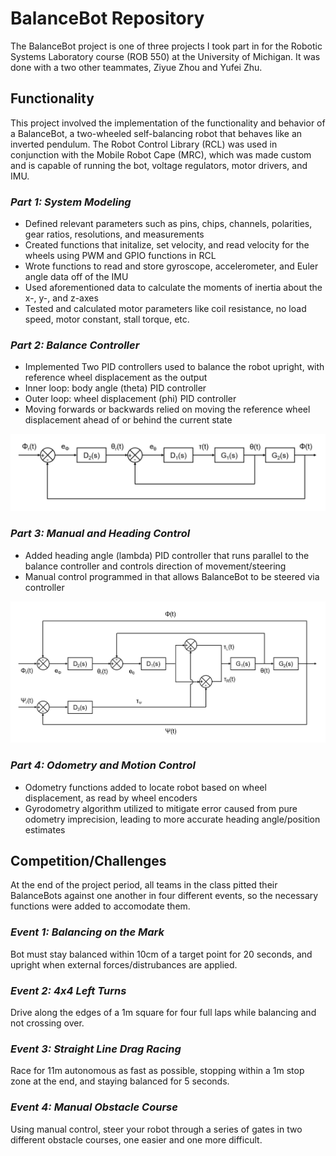 # BalanceBot Repository
The BalanceBot project is one of three projects I took part in for the Robotic Systems Laboratory course (ROB 550) at the University of Michigan. It was done with a two other teammates, Ziyue Zhou and Yufei Zhu.


## Functionality
This project involved the implementation of the functionality and behavior of a BalanceBot, a two-wheeled self-balancing robot that behaves like an inverted pendulum. The Robot Control Library (RCL) was used in conjunction with the Mobile Robot Cape (MRC), which was made custom and is capable of running the bot, voltage regulators, motor drivers, and IMU.

### *Part 1: System Modeling*
- Defined relevant parameters such as pins, chips, channels, polarities, gear ratios, resolutions, and measurements
- Created functions that initalize, set velocity, and read velocity for the wheels using PWM and GPIO functions in RCL
- Wrote functions to read and store gyroscope, accelerometer, and Euler angle data off of the IMU
- Used aforementioned data to calculate the moments of inertia about the x-, y-, and z-axes
- Tested and calculated motor parameters like coil resistance, no load speed, motor constant, stall torque, etc.

### *Part 2: Balance Controller*
- Implemented Two PID controllers used to balance the robot upright, with reference wheel displacement as the output
- Inner loop: body angle (theta) PID controller
- Outer loop: wheel displacement (phi) PID controller
- Moving forwards or backwards relied on moving the reference wheel displacement ahead of or behind the current state

<p align="center">
  <img src="balance.JPG" width="720">
</p>

### *Part 3: Manual and Heading Control*
- Added heading angle (lambda) PID controller that runs parallel to the balance controller and controls direction of movement/steering
- Manual control programmed in that allows BalanceBot to be steered via controller

<p align="center">
  <img src="heading.JPG" width="720">
</p>

### *Part 4: Odometry and Motion Control*
- Odometry functions added to locate robot based on wheel displacement, as read by wheel encoders
- Gyrodometry algorithm utilized to mitigate error caused from pure odometry imprecision, leading to more accurate heading angle/position estimates


## Competition/Challenges
At the end of the project period, all teams in the class pitted their BalanceBots against one another in four different events, so the necessary functions were added to accomodate them.

### *Event 1: Balancing on the Mark*
Bot must stay balanced within 10cm of a target point for 20 seconds, and upright when external forces/distrubances are applied.

### *Event 2: 4x4 Left Turns*
Drive along the edges of a 1m square for four full laps while balancing and not crossing over.

### *Event 3: Straight Line Drag Racing*
Race for 11m autonomous as fast as possible, stopping within a 1m stop zone at the end, and staying balanced for 5 seconds.

### *Event 4: Manual Obstacle Course*
Using manual control, steer your robot through a series of gates in two different obstacle courses, one easier and one more difficult.
